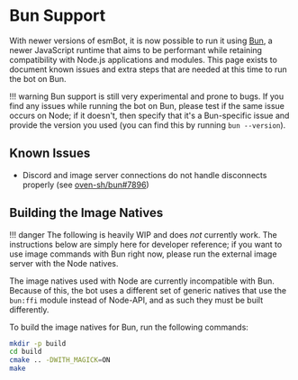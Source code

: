 # Bun Support
With newer versions of esmBot, it is now possible to run it using [Bun](https://bun.sh), a newer JavaScript runtime that aims to be performant while retaining compatibility with Node.js applications and modules. This page exists to document known issues and extra steps that are needed at this time to run the bot on Bun.

!!! warning
    Bun support is still very experimental and prone to bugs. If you find any issues while running the bot on Bun, please test if the same issue occurs on Node; if it doesn't, then specify that it's a Bun-specific issue and provide the version you used (you can find this by running `bun --version`).

## Known Issues
- Discord and image server connections do not handle disconnects properly (see [oven-sh/bun#7896](https://github.com/oven-sh/bun/issues/7896))

## Building the Image Natives
!!! danger
    The following is heavily WIP and does *not* currently work. The instructions below are simply here for developer reference; if you want to use image commands with Bun right now, please run the external image server with the Node natives.

The image natives used with Node are currently incompatible with Bun. Because of this, the bot uses a different set of generic natives that use the `bun:ffi` module instead of Node-API, and as such they must be built differently.

To build the image natives for Bun, run the following commands:
```sh
mkdir -p build
cd build
cmake .. -DWITH_MAGICK=ON
make
```
